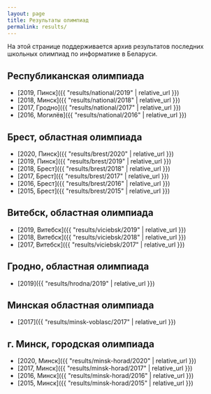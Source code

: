 ```yaml
---
layout: page
title: Результаты олимпиад
permalink: results/
---
```


На этой странице поддерживается архив результатов последних школьных
олимпиад по информатике в Беларуси.

## Республиканская олимпиада

* [2019, Пинск]({{ "results/national/2019" | relative_url }})
* [2018, Минск]({{ "results/national/2018" | relative_url }})
* [2017, Гродно]({{ "results/national/2017" | relative_url }})
* [2016, Могилёв]({{ "results/national/2016" | relative_url }})

## Брест, областная олимпиада

* [2020, Пинск]({{ "results/brest/2020" | relative_url }})
* [2019, Пинск]({{ "results/brest/2019" | relative_url }})
* [2018, Брест]({{ "results/brest/2018" | relative_url }})
* [2017, Брест]({{ "results/brest/2017" | relative_url }})
* [2016, Брест]({{ "results/brest/2016" | relative_url }})
* [2015, Брест]({{ "results/brest/2015" | relative_url }})

## Витебск, областная олимпиада

* [2019, Витебск]({{ "results/viciebsk/2019" | relative_url }})
* [2018, Витебск]({{ "results/viciebsk/2018" | relative_url }})
* [2017, Витебск]({{ "results/viciebsk/2017" | relative_url }})

## Гродно, областная олимпиада

* [2019]({{ "results/hrodna/2019" | relative_url }})

## Минская областная олимпиада

* [2017]({{ "results/minsk-voblasc/2017" | relative_url }})

## г. Минск, городская олимпиада

* [2020, Минск]({{ "results/minsk-horad/2020" | relative_url }})
* [2017, Минск]({{ "results/minsk-horad/2017" | relative_url }})
* [2016, Минск]({{ "results/minsk-horad/2016" | relative_url }})
* [2015, Минск]({{ "results/minsk-horad/2015" | relative_url }})
